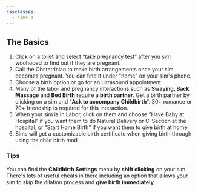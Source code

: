 ```yaml
---
cssclasses:
  - sims-4
---
```

## The Basics
1. Click on a toilet and select “take pregnancy test” after you sim woohooed to find out if they are pregnant.
2. Call the Obstetrician to make birth arrangements once your sim becomes pregnant. You can find it under "home" on your sim's phone.
3. Choose a birth option or go for an ultrasound appointment.
4. Many of the labor and pregnancy interactions such as **Swaying, Back Massage** and **Bed Birth** require a **birth partner**. Get a birth partner by clicking on a sim and "**Ask to accompany Childbirth**". 30+ romance or 70+ friendship is required for this interaction.
5. When your sim is In Labor, click on them and choose "Have Baby at Hospital" if you want them to do Natural Delivery or C-Section at the hospital, or "Start Home Birth" if you want them to give birth at home.
7. Sims will get a customizable birth certificate when giving birth through using the child birth mod
### Tips
You can find the **Childbirth Settings** menu by **shift clicking** on your sim. There's lots of useful cheats in there including an option that allows your sim to skip the dilation process and **give birth immediately**.